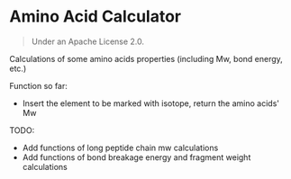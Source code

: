 # Amino Acid Calculator

> Under an Apache License 2.0.

Calculations of some amino acids properties (including Mw, bond energy, etc.)

Function so far:
- Insert the element to be marked with isotope, return the amino acids' Mw

TODO:
- Add functions of long peptide chain mw calculations
- Add functions of bond breakage energy and fragment weight calculations

